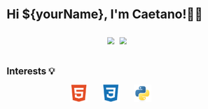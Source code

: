 # Hi ${yourName}, I'm Caetano!👨‍💻

</br>

<div align="center">   
    <img src="https://github-readme-stats.vercel.app/api/top-langs/?username=joaoCaetan0&layout=compact&theme=react"/>
    &nbsp;
    <img height="165px" src="https://github-readme-stats.vercel.app/api?username=joaoCaetan0&count_private=true&show_icons=true&custom_title=Github%20Stats&hide=issues&theme=react"/>
</div>

<br>

## Interests 💡
<div align="center">
    <img height="40" src="https://raw.githubusercontent.com/devicons/devicon/master/icons/html5/html5-plain.svg">
    &ensp;&nbsp;&emsp;
    <img height="40" src="https://raw.githubusercontent.com/devicons/devicon/master/icons/css3/css3-plain.svg">
    &ensp;&nbsp;&emsp;
    <img height="40" src="https://raw.githubusercontent.com/devicons/devicon/master/icons/python/python-original.svg">
    &ensp;&nbsp;&emsp;
</div>
